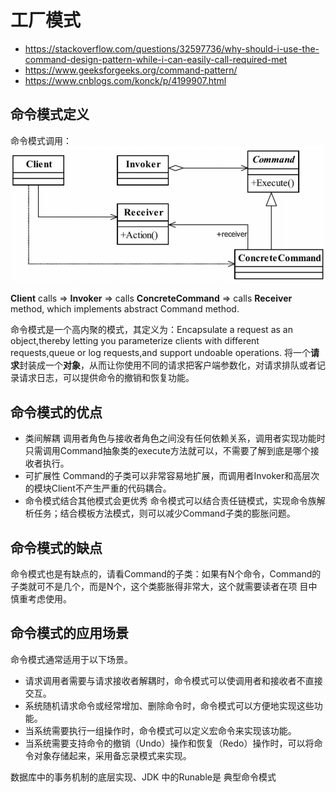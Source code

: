 
# 工厂模式

- https://stackoverflow.com/questions/32597736/why-should-i-use-the-command-design-pattern-while-i-can-easily-call-required-met
- https://www.geeksforgeeks.org/command-pattern/
- https://www.cnblogs.com/konck/p/4199907.html 

## 命令模式定义
 
命令模式调用：
![命令模式 图](命令模式.png)

 **Client** calls => **Invoker** =>  calls **ConcreteCommand** =>  calls **Receiver**  method, which implements abstract Command method.
 
 
 命令模式是一个高内聚的模式，其定义为：Encapsulate a request as an object,thereby letting you parameterize clients with different requests,queue or log requests,and support undoable
 operations.
 将一个**请求**封装成一个**对象**，从而让你使用不同的请求把客户端参数化，对请求排队或者记录请求日志，可以提供命令的撤销和恢复功能。
 
 
 ## 命令模式的优点
 
 
- 类间解耦
 调用者角色与接收者角色之间没有任何依赖关系，调用者实现功能时只需调用Command抽象类的execute方法就可以，不需要了解到底是哪个接收者执行。
- 可扩展性
 Command的子类可以非常容易地扩展，而调用者Invoker和高层次的模块Client不产生严重的代码耦合。
- 命令模式结合其他模式会更优秀
 命令模式可以结合责任链模式，实现命令族解析任务；结合模板方法模式，则可以减少Command子类的膨胀问题。
 
## 命令模式的缺点
 命令模式也是有缺点的，请看Command的子类：如果有N个命令，Command的子类就可不是几个，而是N个，这个类膨胀得非常大，这个就需要读者在项 目中慎重考虑使用。

## 命令模式的应用场景
 
命令模式通常适用于以下场景。
- 请求调用者需要与请求接收者解耦时，命令模式可以使调用者和接收者不直接交互。
- 系统随机请求命令或经常增加、删除命令时，命令模式可以方便地实现这些功能。
- 当系统需要执行一组操作时，命令模式可以定义宏命令来实现该功能。
- 当系统需要支持命令的撤销（Undo）操作和恢复（Redo）操作时，可以将命令对象存储起来，采用备忘录模式来实现。

数据库中的事务机制的底层实现、JDK 中的Runable是 典型命令模式